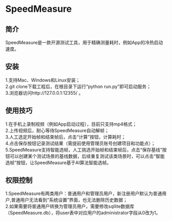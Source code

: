 # SpeedMeasure
## 简介
SpeedMeasure是一款开源测试工具，用于精确测量耗时，例如App的冷热启动速度。
## 安装
1.支持Mac、Windows和Linux安装；  
2.git clone下载工程后，在根目录下运行“python run.py”即可启动服务；  
3.浏览器访问http://127.0.0.1:12355/ 。
## 使用技巧
1.在手机上录制视频（例如App启动过程），目前只支持mp4格式；  
2.上传视频后，耐心等待SpeedMeasure自动解帧；  
3.人工选定开始帧和结束帧后，点击“计算”按钮，计算耗时；  
4.点击保存按钮记录测试结果（需提前使用管理员账号创建项目和功能点）；  
5.SpeedMeasure支持智能选帧，人工挑选开始帧和结束帧后，点击“保存基线”按钮可以创建某个测试场景的基线数据，后续重复测试该类场景时，可以点击“智能选帧”按钮，让SpeedMeasure基于AI算法智能选帧。  
## 权限控制
1.SpeedMeasure有两类用户：普通用户和管理员用户，新注册用户默认为普通用户,普通用户无法看到“系统设置”界面，也无法删除历史数据；  
2.如果需要将普通用户转换为管理员用户，需要修改sqllite数据库（SpeedMeasure.db），将user表中对应用户的administrator字段从0改为1。
